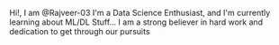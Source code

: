 Hi!, I am @Rajveer-03
I'm a Data Science Enthusiast, 
and I'm currently learning about ML/DL Stuff...
I am a strong believer in hard work and dedication to get through our pursuits
<!---
Rajveer-03/Rajveer-03 is a ✨ special ✨ repository because its `README.md` (this file) appears on your GitHub profile.
You can click the Preview link to take a look at your changes.
--->
